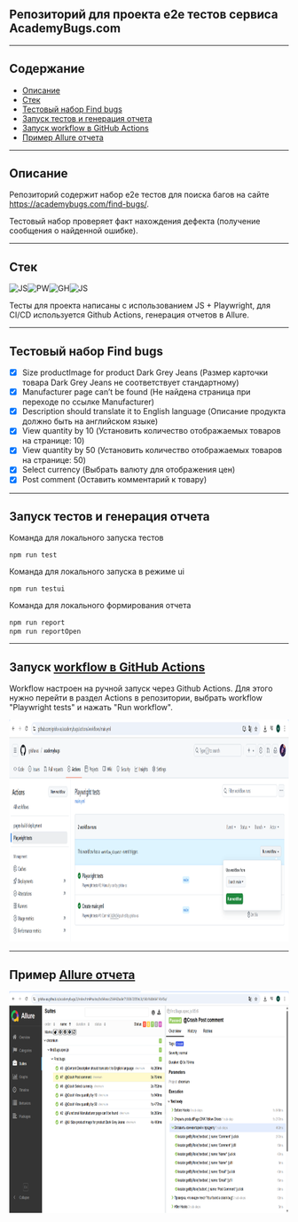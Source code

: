 ## Репозиторий для проекта e2e тестов сервиса AcademyBugs.com
---
## Содержание
- [Описание](#Описание)
- [Стек](#Стек)
- [Тестовый набор Find bugs](#Тестовый-набор-Find-bugs)
- [Запуск тестов и генерация отчета](#Запуск-тестов-и-генерация-отчета)
- [Запуск workflow в GitHub Actions](#Запуск-workflow-в-Github-Actions)
- [Пример Allure отчета](#Пример-Allure-отчета)




---
## Описание
Репозиторий содержит набор e2e тестов для поиска багов на сайте https://academybugs.com/find-bugs/.

Тестовый набор проверяет факт нахождения дефекта (получение сообщения о найденной ошибке).

---




## Стек
<img src="https://cdn.jsdelivr.net/gh/devicons/devicon@latest/icons/javascript/javascript-original.svg" alt="JS" width="50" height="50"/><img src="https://cdn.jsdelivr.net/gh/devicons/devicon@latest/icons/playwright/playwright-original.svg" alt="PW" width="50" height="50" /><img src="https://cdn.jsdelivr.net/gh/devicons/devicon@latest/icons/github/github-original.svg" alt="GH" width="50" height="50"/><img src="https://github.com/allure-framework/allure2/blob/main/.idea/icon.png" alt="JS" width="50" height="50"/>


Тесты для проекта написаны с использованием JS + Playwright, для CI/CD используется Github Actions, генерация отчетов в Allure.

---
## Тестовый набор Find bugs

- [x] Size productImage for product Dark Grey Jeans (Размер карточки товара Dark Grey Jeans не соответствует стандартному)
- [x] Manufacturer page can’t be found (Не найдена страница при переходе по ссылке Manufacturer)
- [x] Description should translate it to English language (Описание продукта должно быть на английском языке)
- [x] View quantity by 10 (Установить количество отображаемых товаров на странице: 10)
- [x] View quantity by 50 (Установить количество отображаемых товаров на странице: 50)
- [x] Select currency (Выбрать валюту для отображения цен)
- [x] Post comment (Оставить комментарий к товару)

---
## Запуск тестов и генерация отчета

Команда для локального запуска тестов

```
npm run test
```
Команда для локального запуска в режиме ui

```
npm run testui
```

Команда для локального формирования отчета

```
npm run report
npm run reportOpen
```
---
## Запуск [workflow в GitHub Actions](https://github.com/grisha-as/academybugs/actions/workflows/main.yml)

Workflow настроен на ручной запуск через Github Actions. Для этого нужно перейти в раздел Actions в репозитории, выбрать workflow "Playwright tests" и нажать "Run workflow".

<img src="./images/git.png" alt="allure" width="1100" height="400"/>

---
## Пример [Allure отчета](https://grisha-as.github.io/academybugs/)

<img src="./images/allure.png" alt="allure" width="1100" height="400"/>
